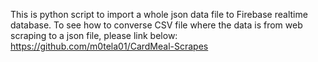 This is python script to import a whole json data file to Firebase realtime database.
To see how to converse CSV file where the data is from web scraping to a json file, please link below:
https://github.com/m0tela01/CardMeal-Scrapes
